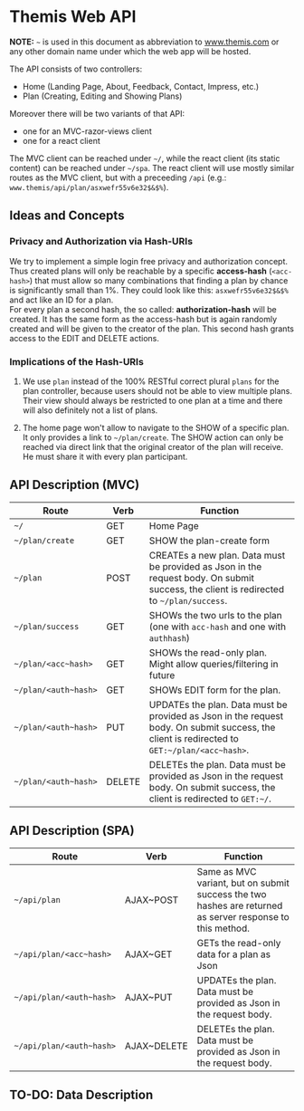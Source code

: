 # Themis Web API
**NOTE:** `~` is used in this document as abbreviation to www.themis.com or any other domain name under which the web app will be hosted.

The API consists of two controllers:

- Home (Landing Page, About, Feedback, Contact, Impress, etc.)
- Plan (Creating, Editing and Showing Plans)

Moreover there will be two variants of that API:
- one for an MVC-razor-views client
- one for a react client

The MVC client can be reached under `~/`, while the react client (its static content) can be reached under `~/spa`. The react client will use mostly similar routes as the MVC client, but with a preceeding `/api` (e.g.: `www.themis/api/plan/asxwefr55v6e32$&$%`).


## Ideas and Concepts
### Privacy and Authorization via Hash-URIs
We try to implement a simple login free privacy and authorization concept. Thus created plans will only be reachable by a specific **access-hash** (`<acc-hash>`) that must allow so many combinations that finding a plan by chance is significantly small than 1%. They could look like this: `asxwefr55v6e32$&$%` and act like an ID for a plan.  
For every plan a second hash, the so called: **authorization-hash** will be created. It has the same form as the access-hash but is again randomly created and will be given to the creator of the plan. This second hash grants access to the EDIT and DELETE actions.

### Implications of the Hash-URIs
1. We use `plan` instead of the 100% RESTful correct plural `plans` for the plan controller, because users should not be able to view multiple plans. Their view should always be restricted to one plan at a time and there will also definitely not a list of plans.

2. The home page won't allow to navigate to the SHOW of a specific plan. It only provides a link to `~/plan/create`. The SHOW action can only be reached via direct link that the original creator of the plan will receive. He must share it with every plan participant.

## API Description (MVC)
| Route | Verb | Function |
|-------|------|----------|
| `~/`                     | GET         | Home Page|
| `~/plan/create`          | GET         | SHOW the plan-create form |
| `~/plan`                 | POST        | CREATEs a new plan. Data must be provided as Json in the request body. On submit success, the client is redirected to `~/plan/success`. |
| `~/plan/success`         | GET         | SHOWs the two urls to the plan (one with `acc-hash` and one with `authhash`) |
| `~/plan/<acc~hash>`      | GET         | SHOWs the read-only plan. Might allow queries/filtering in future |
| `~/plan/<auth~hash>`     | GET         | SHOWs EDIT form for the plan. |
| `~/plan/<auth~hash>`     | PUT         | UPDATEs the plan. Data must be provided as Json in the request body. On submit success, the client is redirected to `GET:~/plan/<acc~hash>`. |
| `~/plan/<auth~hash>`     | DELETE      | DELETEs the plan. Data must be provided as Json in the request body. On submit success, the client is redirected to `GET:~/`. |


## API Description (SPA)

| Route | Verb | Function |
|-------|------|----------|
| `~/api/plan`             | AJAX~POST   | Same as MVC variant, but on submit success the two hashes are returned as server response to this method. |
| `~/api/plan/<acc~hash>`  | AJAX~GET    | GETs the read-only data for a plan as Json |
| `~/api/plan/<auth~hash>` | AJAX~PUT    | UPDATEs the plan. Data must be provided as Json in the request body. |
| `~/api/plan/<auth~hash>` | AJAX~DELETE | DELETEs the plan. Data must be provided as Json in the request body. |

## TO-DO: Data Description 
